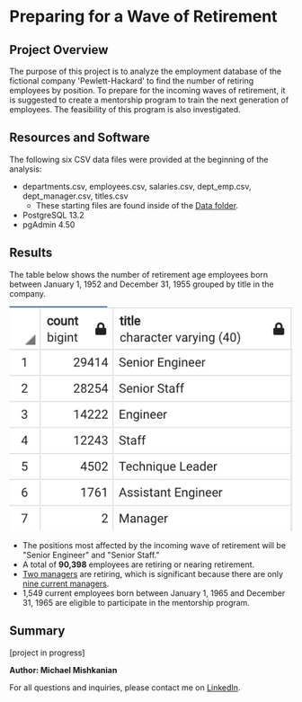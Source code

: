 # Preparing for a Wave of Retirement

## Project Overview
The purpose of this project is to analyze the employment database of the fictional company 'Pewlett-Hackard' to find the number of retiring employees by position. To prepare for the incoming waves of retirement, it is suggested to create a mentorship program to train the next generation of employees. The feasibility of this program is also investigated.

## Resources and Software
The following six CSV data files were provided at the beginning of the analysis: 
- departments.csv, employees.csv, salaries.csv, dept_emp.csv, dept_manager.csv, titles.csv
  - These starting files are found inside of the [Data folder](https://github.com/Mishkanian/Pewlett-Hackard-Analysis/tree/main/Data).
- PostgreSQL 13.2
- pgAdmin 4.50

## Results

The table below shows the number of retirement age employees born between January 1, 1952 and December 31, 1955 grouped by title in the company.

![retiring_titles](https://github.com/Mishkanian/Pewlett-Hackard-Analysis/blob/main/Query%20Images/retiring_titles.png)

- The positions most affected by the incoming wave of retirement will be "Senior Engineer" and "Senior Staff."
- A total of **90,398** employees are retiring or nearing retirement.
- [Two managers](https://github.com/Mishkanian/Pewlett-Hackard-Analysis/blob/main/Query%20Images/retiring_managers.png) are retiring, which is significant because there are only [nine current managers](https://github.com/Mishkanian/Pewlett-Hackard-Analysis/blob/main/Query%20Images/current_managers.png).
- 1,549 current employees born between January 1, 1965 and December 31, 1965 are eligible to participate in the mentorship program.

## Summary

[project in progress]

**Author: Michael Mishkanian**  

For all questions and inquiries, please contact me on [LinkedIn](https://www.linkedin.com/in/michaelmishkanian/).
